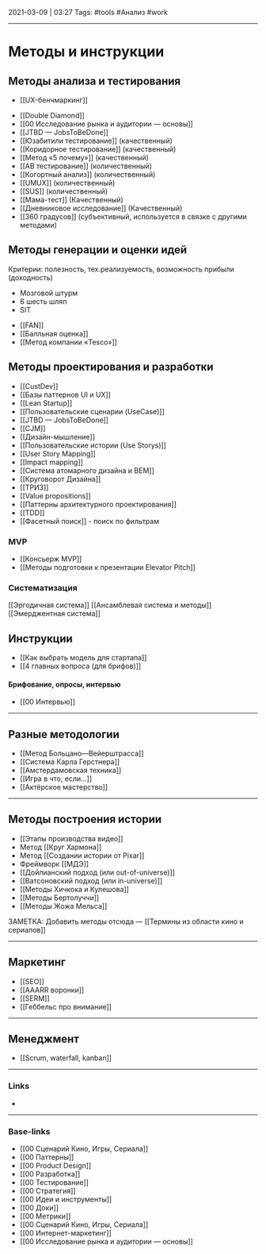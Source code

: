 2021-03-09 | 03:27
Tags: #tools #Анализ #work 
___

# Методы и инструкции

## Методы анализа и тестирования

* [[UX-бенчмаркинг]]
- [[Double Diamond]]
- [[00 Исследование рынка и аудитории — основы]]
- [[JTBD — JobsToBeDone]]
- [[Юзабитили тестирование]] (качественный)
- [[Коридорное тестирование]] (качественный)
- [[Метод «5 почему»]] (качественный)
- [[AB тестирование]] (количественный)
- [[Когортный анализ]] (количественный)
- [[UMUX]] (количественный)
- [[SUS]] (количественный)
- [[Мама-тест]] (Качественный)
- [[Дневниковое исследование]] (Качественный)
- [[360 градусов]] (субъективный, используется в связке с другими методами)

## Методы генерации и оценки идей
Критерии: полезность, тех.реализуемость, возможность прибыли (доходность)
* Мозговой штурм
* 6 шесть шляп
* SIT
- [[FAN]]
- [[Балльная оценка]]
- [[Метод компании «Tesco»]]


## Методы проектирования и разработки
- [[CustDev]]
- [[Базы паттернов UI и UX]]
- [[Lean Startup]]
- [[Пользовательские сценарии (UseCase)]]
- [[JTBD — JobsToBeDone]]
- [[CJM]]
- [[Дизайн-мышление]]
- [[Пользовательские истории (Use Storys)]]
- [[User Story Mapping]]
- [[Impact mapping]]
- [[Система атомарного дизайна и BEM]]
- [[Круговорот Дизайна]]
- [[ТРИЗ]]
- [[Value propositions]]
- [[Паттерны архитектурного проектирования]]
- [[TDD]]
- [[Фасетный поиск]] - поиск по фильтрам

### MVP
- [[Консьерж MVP]]
- [[Методы подготовки к презентации Elevator Pitch]]

### Систематизация
[[Эргодичная система]]
[[Ансамблевая система и методы]]
[[Эмерджентная система]]

## Инструкции
- [[Как выбрать модель для стартапа]]
- [[4 главных вопроса (для брифов)]]

#### Брифование, опросы, интервью
- [[00 Интервью]]

---

## Разные методологии
- [[Метод Больцано—Вейерштрасса]]
- [[Система Карла Герстнера]]
- [[Амстердамовская техника]]
- [[Игра в что, если...]]
- [[Актёрское мастерство]]

---

## Методы построения истории
- [[Этапы производства видео]]
- Метод [[Круг Хармона]]
- Метод [[Создании истории от Pixar]]
- Фреймворк [[МДЭ]]
- [[Дойлианский подход (или out-of-universe)]]
- [[Ватсоновский подход (или in-universe)]]
- [[Методы Хичкока и Кулешова]]
- [[Методы Бертолуччи]]
- [[Методы Жожа Мельса]]

ЗАМЕТКА: Добавить методы отсюда — [[Термины из области кино и сериалов]]


---

## Маркетинг
- [[SEO]]
- [[AAARR воронки]]
- [[SERM]]
- [[Геббельс про внимание]]

---

## Менеджмент
- [[Scrum, waterfall, kanban]]

___
### Links
- 

___
### Base-links
- [[00 Сценарий Кино, Игры, Сериала]]
- [[00 Паттерны]]
- [[00 Product Design]]
- [[00 Разработка]]
- [[00 Тестирование]]
- [[00 Стратегия]]
- [[00 Идеи и инструменты]]
- [[00 Доки]]
- [[00 Метрики]]
- [[00 Сценарий Кино, Игры, Сериала]]
- [[00 Интернет-маркетинг]]
- [[00 Исследование рынка и аудитории — основы]]


